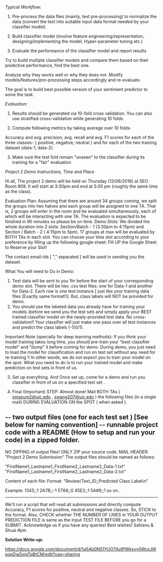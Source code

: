 *Typical Workflow:*

1. Pre-process the data files (mainly, text pre-processing) to normalize the data (convert the text into suitable input data format needed by your classifier model).

2. Build classifier model (involve feature engineering/representation, designing/implementing the model, Hyper-parameter tuning etc.)

3. Evaluate the performance of the classifier model and report results



Try to build multiple classifier models and compare them based on their predictive performance, find the best one.

Analyze why they works well or why they does not. Modify models/features/pre-processing steps accordingly and re-evaluate.

The goal is to build best possible version of your sentiment predictor to solve the task.


*Evaluation:*

1. Results should be generated via 10-fold cross validation. You can also use stratified cross-validation while generating 10 folds.

2. Compute following metrics by taking average over 10 folds-


Accuracy and avg. precision, avg. recall and avg. F1 scores for each of the three classes- { positive, negative, neutral } and for each of the two training dataset {data-1, data-2}.


3. Make sure the test fold remain "unseen" to the classifier during its training for a "fair" evaluation




*Project 2 Demo Instructions, Time and Place*


Hi all,
The project 2 demo will be held on Thursday (12/06/2018) at SEO Room 809. It will start at 3:30pm and end at 5:00 pm (roughly the same time as the class).

Evaluation Plan:  Assuming that there are around 34 groups coming, we split the groups into two halves and each group will be assigned to one TA. That is, 2 groups will enter in the room and be evaluated simultaneously, each of which will be interacting with one TA. The evaluation is expected to be finished in 90 minutes so please be on time.
Demo Slots:  We divided the whole duration into 2 slots: Section/Batch - 1 (3:30pm to 4:15pm) and Section / Batch - 2 ( 4:15pm to 5pm). 17 groups at max will be evaluated by BOTH TAs in each slot. You can choose your time slot according to your preference by filling up the following google sheet:
Fill UP the Google Sheet to Reserve your Slot!

The contact email-ids [ "," separated ] will be used in sending you the dataset.

What You will need to Do in Demo:
1. Test data will be sent to you 1hr before the start of your corresponding demo slot. There will be two .csv test files: one for Data-1 and another for Data-2. Each row is one test instance [ just like your training data files (Exactly same format!)]. But, class labels will NOT be provided for demo.
2. You should use the labeled data you already have for training your models (before we send you the test set) and simply apply your BEST trained classifier model on the newly-provided test data. No cross-validation!! Your classifier will just make one pass over all test instances and predict the class labels (-1/0/1).

Important Note (specially for deep learning methods): If you think your model training takes long time, you should pre-train your "best classifier model" and "dump" it before coming for demo. During demo, you just need to load the model for classification and run on test set without any need for re-training !! In other words, we do not expect you to train your model on the spot. What you need to do is to run your trained model and make prediction on test sets in front of us.   

3. Set up everything. And Once set up, come for a demo and run you classifier in front of us on a specified test set .  

4. Final (Important) STEP:  Almost done! Mail BOTH TAs  ( smazum2@uic.edu ,  swang207@uic.edu )  the following files (in a single mail) DURING EVALUATION ON the SPOT ( when asked ).

-- two output files (one for each test set )  [See below for naming convention]
-- runnable project code with a README (How to setup and run your code) in a zipped folder.
-----------------------------------------------------------
NO ZIPPING of output files!  ONLY ZIP your source code.
MAIL HEADER:   "Project 2 Demo Submission"
The output files should be named as follows:

"FirstName1_Lastname1_FirstName2_Lastname2_Data-1.txt"
"FirstName1_Lastname1_FirstName2_Lastname2_Data-2.txt"

Content of each file:   Format: "Review/Text_ID;;Predicted Class Label\n"

Example:
1345;;1
2A7B;;-1
5T68;;0
45E2;;1
5A#9;;1
so on..

-----------------------------------------
We'll run a script that will read all submissions and directly compute Accuracy, F1 scores for positive, neutral and negative classes. So, STICK to the format. Also, CHECK whether THE NUMBER OF LINES in YOUR OUTPUT PREDICTION FILE is same as the input TEST FILE BEFORE you go for a SUBMIT.
Acknowledge us if you have any queries!
Best wishes!
Sahisnu & Shuai
#pin


**Solution Write-up:**

https://docs.google.com/document/d/1q5Ab0NS1YUOTAzIPWkxvy0iRcxJWpopDw5xigTqBtCM/edit?usp=sharing
